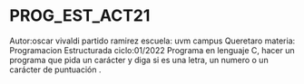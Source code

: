 # PROG_EST_ACT21
Autor:oscar vivaldi partido ramirez 
escuela: uvm campus Queretaro
materia: Programacion Estructurada
ciclo:01/2022
Programa en lenguaje C, hacer un programa que pida un carácter y diga si es una letra,  un numero o un carácter de puntuación .
